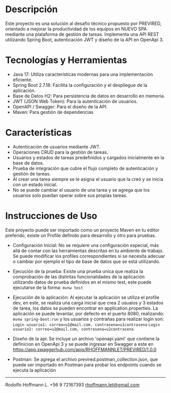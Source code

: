 # Descripción

Este proyecto es una solución al desafío técnico propuesto por PREVIRED, orientado a mejorar la productividad de los equipos en NUEVO SPA mediante una plataforma de gestión de tareas. Implementa una API REST utilizando Spring Boot, autenticación JWT y diseño de la API en OpenApi 3.

# Tecnologías y Herramientas

- Java 17: Utiliza características modernas para una implementación eficiente.
- Spring Boot 2.7.18: Facilita la configuración y el despliegue de la aplicación.
- Base de Datos H2: Para persistencia de datos en desarrollo en memoria.
- JWT (JSON Web Token): Para la autenticación de usuarios.
- OpenAPI / Swagger: Para el diseño de la API.
- Maven: Para gestión de dependencias

# Características
- Autenticación de usuarios mediante JWT.
- Operaciones CRUD para la gestión de tareas.
- Usuarios y estados de tareas predefinidos y cargados inicialmente en la base de datos.
- Prueba de integración que cubre el flujo completo de autenticación y gestión de tareas.
- Al crear una tarea siempre se le asigna el usuario que la creó y se inicia con un estado inicial.
- No se puede cambiar el usuario de una tarea y se agrega que los usuarios solo puedan operar sobre sus propias tareas.


# Instrucciones de Uso

Este proyecto puede ser importado como un proyecto Maven en tu editor preferido, existe un Profile definido para desarrollo y otro para pruebas.

- Configuración Inicial: No se requiere una configuración especial, más allá de contar con las herramientas descritas en tu ambiente de trabajo. Se puede modificar los profiles correspondientes si se necesita adecuar o cambiar por ejemplo el tipo de base de datos que se está utilizando. 

- Ejecución de la prueba: Existe una prueba unica que realiza la comprobación de las distintas funcionalidades de la aplicación utilizando datos de prueba definidos en el mismo test, este puede ejecutarse de la forma: 
`mvnw test`

- Ejecución de la aplicación: Al ejecutar la aplicación se utiliza el profile dev, en este, se realiza una carga inicial que crea 2 usuaios y 3 estados de tarea, los datos se pueden encontrar en application.properties. 
La aplicación se puede levantar, por defecto en el puerto 8080, realizando:
`mvnw spring-boot:run`
y los usuarios y contrañas para realizar login son:
`Login usuario1: correo=u1@mail.com, contrasena=u1contrasena`
`Login usuario2: correo=u2@mail.com, contrasena=u2contrasena`

- Diseño de la api: Se incluye un archivo 'openapi.yaml' que contiene la definicion en OpenApi 3 y se puede ingresar en Swagger a este en https://app.swaggerhub.com/apis/RHOFFMANNLET/PREVIRED/1.0.0

- Postman: Se agrega el archivo previred.postman_collection.json, que puede ser importado en Postman para probar los endpoints cuando se ejecuta la aplicación


------------

Rodolfo Hoffmann L.
+56 9 72167393
rhoffmann.let@gmail.com



